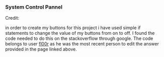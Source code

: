 ### System Control Pannel

Credit:

in order to create my buttons for this project i have used simple if statements to change the value of my buttons from on to off. I found the code needed to do this on the stackoverflow through google. The code belongs to user <a href="https://stackoverflow.com/questions/6089593/creating-an-on-off-button-with-javascript" target="_blank">fl00r</a> as he was the most recent person to edit the answer provided in the page linked above.